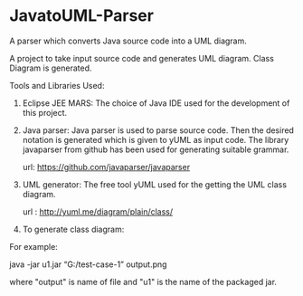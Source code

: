 # JavatoUML-Parser
A parser which converts Java source code into a UML diagram. 

A project to take input source code and generates UML diagram. Class Diagram is generated.

Tools and Libraries Used:

 1. Eclipse JEE MARS: The choice of Java IDE used for the development of this project.

 2. Java parser: Java parser is used to parse source code. Then the desired notation is generated which is
 given to yUML as input code. The library javaparser from github has been used for generating suitable
 grammar.

     url: https://github.com/javaparser/javaparser

3. UML generator: The free tool yUML used for the getting the UML class diagram.

    url : http://yuml.me/diagram/plain/class/

 4. To generate class diagram:

For example:

java -jar u1.jar “G:/test-case-1” output.png

where "output" is name of file and "u1" is the name of the packaged jar.

